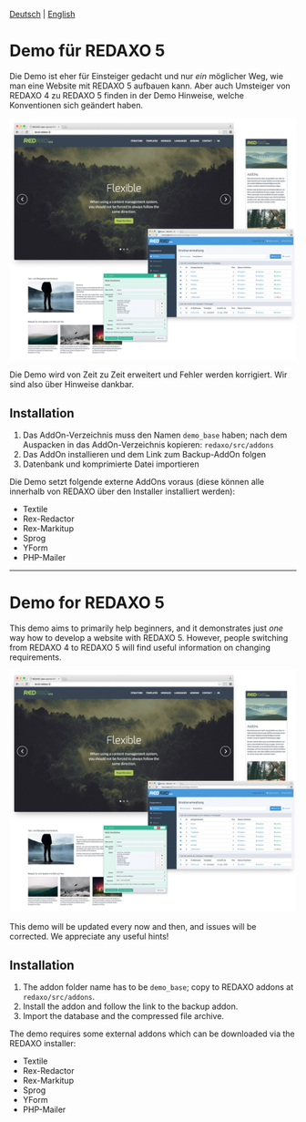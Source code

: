 [Deutsch](#demo-für-redaxo-5) | [English](#demo-for-redaxo-5)

Demo für REDAXO 5
=================

Die Demo ist eher für Einsteiger gedacht und nur _ein_ möglicher Weg, wie man eine Website mit REDAXO 5 aufbauen kann. Aber auch Umsteiger von REDAXO 4 zu REDAXO 5 finden in der Demo Hinweise, welche Konventionen sich geändert haben.

![Screenshot](https://raw.githubusercontent.com/FriendsOfREDAXO/demo_base/assets/demo_base_01.jpg)

Die Demo wird von Zeit zu Zeit erweitert und Fehler werden korrigiert. Wir sind also über Hinweise dankbar.

Installation
------------

1. Das AddOn-Verzeichnis muss den Namen `demo_base` haben; nach dem Auspacken in das AddOn-Verzeichnis kopieren: `redaxo/src/addons`
2. Das AddOn installieren und dem Link zum Backup-AddOn folgen
3. Datenbank und komprimierte Datei importieren

Die Demo setzt folgende externe AddOns voraus (diese können alle innerhalb von REDAXO über den Installer installiert werden):

* Textile
* Rex-Redactor
* Rex-Markitup
* Sprog
* YForm
* PHP-Mailer


-----------------------------------------------------------------------


Demo for REDAXO 5
=================

This demo aims to primarily help beginners, and it demonstrates just _one_ way how to develop a website with REDAXO 5. However, people switching from REDAXO 4 to REDAXO 5 will find useful information on changing requirements.

![Screenshot](https://raw.githubusercontent.com/FriendsOfREDAXO/demo_base/assets/demo_base_01.jpg)

This demo will be updated every now and then, and issues will be corrected. We appreciate any useful hints!

Installation
------------

1. The addon folder name has to be `demo_base`; copy to REDAXO addons at `redaxo/src/addons`.
2. Install the addon and follow the link to the backup addon.
3. Import the database and the compressed file archive.

The demo requires some external addons which can be downloaded via the REDAXO installer:

* Textile
* Rex-Redactor
* Rex-Markitup
* Sprog
* YForm
* PHP-Mailer
